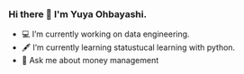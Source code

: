 ### Hi there 👋 I'm Yuya Ohbayashi.

- 💻 I’m currently working on data engineering.
- 🖋 I’m currently learning statustucal learning with python.
- 💬 Ask me about money management
